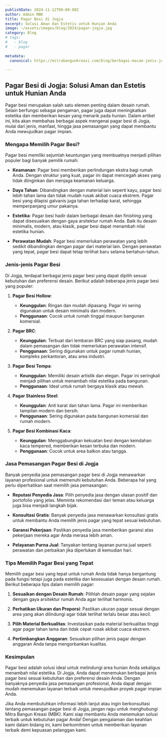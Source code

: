 ```yaml
---
publishDate: 2024-11-12T00:00:00Z
author: Admin MBK
title: Pagar Besi di Jogja
excerpt: Solusi Aman dan Estetis untuk Hunian Anda
image: ~/assets/images/blog/2024/pagar-jogja.jpg
category: Blog
# tags:
#   - blog
#   - pagar
  
metadata:
  canonical: https://mitrabangunkreasi.com/blog/berbagai-macam-jenis-jendela-untuk-inspirasi-2024
  
---
```


## Pagar Besi di Jogja: Solusi Aman dan Estetis untuk Hunian Anda

Pagar besi merupakan salah satu elemen penting dalam desain rumah. Selain berfungsi sebagai pengaman, pagar juga dapat meningkatkan estetika dan memberikan kesan yang menarik pada hunian. Dalam artikel ini, kita akan membahas berbagai aspek mengenai pagar besi di Jogja, mulai dari jenis, manfaat, hingga jasa pemasangan yang dapat membantu Anda mewujudkan pagar impian.

### **Mengapa Memilih Pagar Besi?**

Pagar besi memiliki sejumlah keuntungan yang membuatnya menjadi pilihan populer bagi banyak pemilik rumah:

- **Keamanan**: Pagar besi memberikan perlindungan ekstra bagi rumah Anda. Dengan struktur yang kuat, pagar ini dapat mencegah akses yang tidak diinginkan dan menjaga keamanan keluarga.

- **Daya Tahan**: Dibandingkan dengan material lain seperti kayu, pagar besi lebih tahan lama dan tidak mudah rusak akibat cuaca ekstrem. Pagar besi yang dilapisi galvanis juga tahan terhadap karat, sehingga memperpanjang umur pakainya.

- **Estetika**: Pagar besi hadir dalam berbagai desain dan finishing yang dapat disesuaikan dengan gaya arsitektur rumah Anda. Baik itu desain minimalis, modern, atau klasik, pagar besi dapat menambah nilai estetika hunian.

- **Perawatan Mudah**: Pagar besi memerlukan perawatan yang lebih sedikit dibandingkan dengan pagar dari material lain. Dengan perawatan yang tepat, pagar besi dapat tetap terlihat baru selama bertahun-tahun.

### **Jenis-jenis Pagar Besi**

Di Jogja, terdapat berbagai jenis pagar besi yang dapat dipilih sesuai kebutuhan dan preferensi desain. Berikut adalah beberapa jenis pagar besi yang populer:

1. **Pagar Besi Hollow**:
   - **Keunggulan**: Ringan dan mudah dipasang. Pagar ini sering digunakan untuk desain minimalis dan modern.
   - **Penggunaan**: Cocok untuk rumah tinggal maupun bangunan komersial.

2. **Pagar BRC**:
   - **Keunggulan**: Terbuat dari lembaran BRC yang siap pasang, mudah dalam pemasangan dan tidak memerlukan perawatan intensif.
   - **Penggunaan**: Sering digunakan untuk pagar rumah hunian, kompleks perkantoran, atau area industri.

3. **Pagar Besi Tempa**:
   - **Keunggulan**: Memiliki desain artistik dan elegan. Pagar ini seringkali menjadi pilihan untuk menambah nilai estetika pada bangunan.
   - **Penggunaan**: Ideal untuk rumah bergaya klasik atau mewah.

4. **Pagar Stainless Steel**:
   - **Keunggulan**: Anti karat dan tahan lama. Pagar ini memberikan tampilan modern dan bersih.
   - **Penggunaan**: Sering digunakan pada bangunan komersial dan rumah modern.

5. **Pagar Besi Kombinasi Kaca**:
   - **Keunggulan**: Menggabungkan kekuatan besi dengan keindahan kaca tempered, memberikan kesan terbuka dan modern.
   - **Penggunaan**: Cocok untuk area balkon atau tangga.

### **Jasa Pemasangan Pagar Besi di Jogja**

Banyak penyedia jasa pemasangan pagar besi di Jogja menawarkan layanan profesional untuk memenuhi kebutuhan Anda. Beberapa hal yang perlu diperhatikan saat memilih jasa pemasangan:

- **Reputasi Penyedia Jasa**: Pilih penyedia jasa dengan ulasan positif dan portofolio yang jelas. Meminta rekomendasi dari teman atau keluarga juga bisa menjadi langkah bijak.

- **Konsultasi Gratis**: Banyak penyedia jasa menawarkan konsultasi gratis untuk membantu Anda memilih jenis pagar yang tepat sesuai kebutuhan.

- **Garansi Pekerjaan**: Pastikan penyedia jasa memberikan garansi atas pekerjaan mereka agar Anda merasa lebih aman.

- **Pelayanan Purna Jual**: Tanyakan tentang layanan purna jual seperti perawatan dan perbaikan jika diperlukan di kemudian hari.

### **Tips Memilih Pagar Besi yang Tepat**

Memilih pagar besi yang tepat untuk rumah Anda tidak hanya bergantung pada fungsi tetapi juga pada estetika dan kesesuaian dengan desain rumah. Berikut beberapa tips dalam memilih pagar:

1. **Sesuaikan dengan Desain Rumah**: Pilihlah desain pagar yang sejalan dengan gaya arsitektur rumah Anda agar terlihat harmonis.

2. **Perhatikan Ukuran dan Proporsi**: Pastikan ukuran pagar sesuai dengan area yang akan dilindungi agar tidak terlihat terlalu besar atau kecil.

3. **Pilih Material Berkualitas**: Investasikan pada material berkualitas tinggi agar pagar tahan lama dan tidak cepat rusak akibat cuaca ekstrem.

4. **Pertimbangkan Anggaran**: Sesuaikan pilihan jenis pagar dengan anggaran Anda tanpa mengorbankan kualitas.

### **Kesimpulan**

Pagar besi adalah solusi ideal untuk melindungi area hunian Anda sekaligus menambah nilai estetika. Di Jogja, Anda dapat menemukan berbagai jenis pagar besi sesuai kebutuhan dan preferensi desain Anda. Dengan banyaknya penyedia jasa pemasangan profesional, Anda dapat dengan mudah menemukan layanan terbaik untuk mewujudkan proyek pagar impian Anda.

Jika Anda membutuhkan informasi lebih lanjut atau ingin berkonsultasi tentang pemasangan pagar besi di Jogja, jangan ragu untuk menghubungi  Mitra Bangun Kreasi (MBK). Kami siap membantu Anda menemukan solusi terbaik untuk kebutuhan pagar Anda! Dengan pengalaman dan keahlian kami dalam bidang ini, kami berkomitmen untuk memberikan layanan terbaik demi kepuasan pelanggan kami.